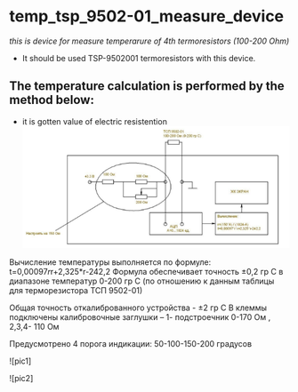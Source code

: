 # temp_tsp_9502-01_measure_device
*this is device for measure temperarure of 4th termoresistors (100-200 Ohm)*

- It should be used TSP-9502001 termoresistors with this device.
## The temperature calculation is performed by the method below:
- it is gotten value of electric resistention
![sheme](pictures/sheme.png)

Вычисление температуры выполняется по формуле: t=0,00097*r*r+2,325*r-242,2
Формула обеспечивает точность ±0,2 гр С в диапазоне температур 0-200 гр С
(по отношению к данным таблицы для терморезистора ТСП 9502-01)

Общая точность откалиброванного устройства - ±2 гр С
В клеммы подключены калибровочные заглушки –
1- подстроечник 0-170 Ом , 2,3,4- 110 Ом

Предусмотрено 4 порога индикации:
50-100-150-200 градусов

![pic1]

![pic2]
